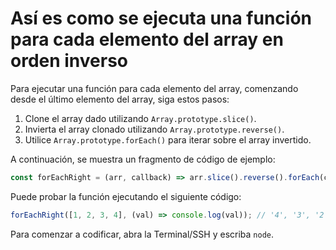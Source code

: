 # Así es como se ejecuta una función para cada elemento del array en orden inverso

Para ejecutar una función para cada elemento del array, comenzando desde el último elemento del array, siga estos pasos:

1. Clone el array dado utilizando `Array.prototype.slice()`.
2. Invierta el array clonado utilizando `Array.prototype.reverse()`.
3. Utilice `Array.prototype.forEach()` para iterar sobre el array invertido.

A continuación, se muestra un fragmento de código de ejemplo:

```js
const forEachRight = (arr, callback) => arr.slice().reverse().forEach(callback);
```

Puede probar la función ejecutando el siguiente código:

```js
forEachRight([1, 2, 3, 4], (val) => console.log(val)); // '4', '3', '2', '1'
```

Para comenzar a codificar, abra la Terminal/SSH y escriba `node`.
